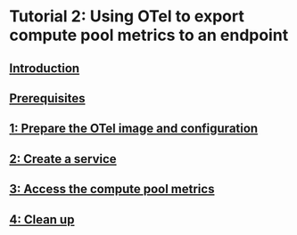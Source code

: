 # Tutorial 2: Using OTel to export compute pool metrics to an endpoint

## [Introduction](./Introduction.md) 
## [Prerequisites](./Prerequisites.md)
## [1: Prepare the OTel image and configuration](./Upload.md)
## [2: Create a service](./Service.md)
## [3: Access the compute pool metrics](./Access.md)
## [4: Clean up](./Cleanup.md)
